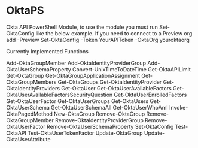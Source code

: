 # OktaPS
Okta API PowerShell Module, to use the module you must run Set-OktaConfig like the below example. If you need to connect to a Preview org add -Preview
Set-OktaConfig -Token YourAPIToken -OktaOrg youroktaorg

Currently Implemented Functions
  
Add-OktaGroupMember 
Add-OktaIdentityProviderGroup 
Add-OktaUserSchemaProperty
Convert-UnixTimeToDateTime
Get-OktaAPILimit
Get-OktaGroup
Get-OktaGroupApplicationAssignment
Get-OktaGroupMembers
Get-OktaGroups
Get-OktaIdentityProvider
Get-OktaIdentityProviders
Get-OktaUser
Get-OktaUserAvailableFactors
Get-OktaUserAvailableFactorsSecurityQuestion
Get-OktaUserEnrolledFactors
Get-OktaUserFactor
Get-OktaUserGroups
Get-OktaUsers
Get-OktaUserSchema
Get-OktaUserSchemaAll
Get-OktaUserWhoAmI
Invoke-OktaPagedMethod
New-OktaGroup
Remove-OktaGroup
Remove-OktaGroupMember
Remove-OktaIdentityProviderGroup
Remove-OktaUserFactor
Remove-OktaUserSchemaProperty
Set-OktaConfig
Test-OktaAPI
Test-OktaUserTokenFactor
Update-OktaGroup
Update-OktaUserAttribute
